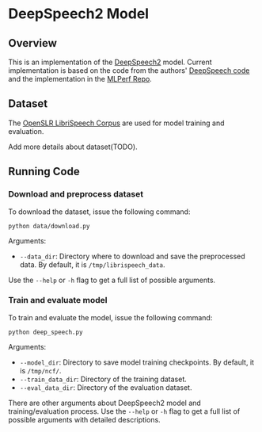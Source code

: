 # DeepSpeech2 Model
## Overview
This is an implementation of the [DeepSpeech2](https://arxiv.org/pdf/1512.02595.pdf) model. Current implementation is based on the code from the authors' [DeepSpeech code](https://github.com/PaddlePaddle/DeepSpeech) and the implementation in the [MLPerf Repo](https://github.com/mlperf/reference/tree/master/speech_recognition).

## Dataset
The [OpenSLR LibriSpeech Corpus](http://www.openslr.org/12/) are used for model training and evaluation.

Add more details about dataset(TODO).

## Running Code

### Download and preprocess dataset
To download the dataset, issue the following command:
```
python data/download.py
```
Arguments:
  * `--data_dir`: Directory where to download and save the preprocessed data. By default, it is `/tmp/librispeech_data`.

Use the `--help` or `-h` flag to get a full list of possible arguments.

### Train and evaluate model
To train and evaluate the model, issue the following command:
```
python deep_speech.py
```
Arguments:
  * `--model_dir`: Directory to save model training checkpoints. By default, it is `/tmp/ncf/`.
  * `--train_data_dir`: Directory of the training dataset.
  * `--eval_data_dir`: Directory of the evaluation dataset.

There are other arguments about DeepSpeech2 model and training/evaluation process. Use the `--help` or `-h` flag to get a full list of possible arguments with detailed descriptions.
